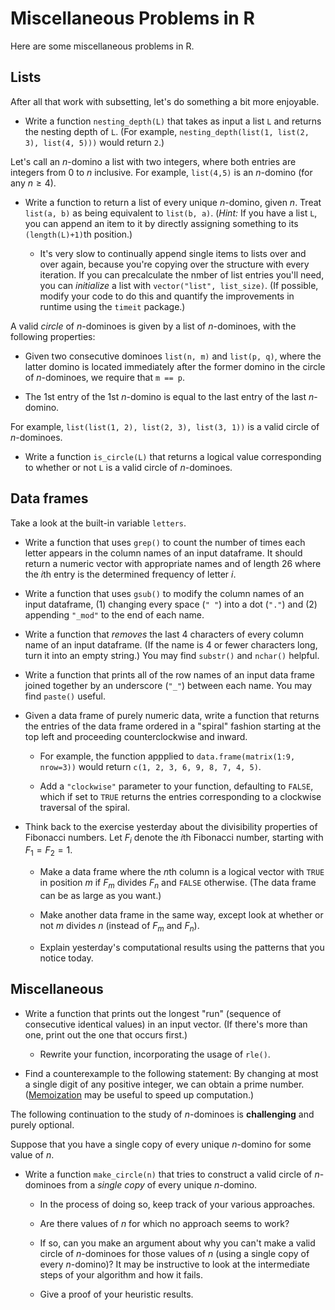 Miscellaneous Problems in R
===========================

Here are some miscellaneous problems in R.

Lists
-----

After all that work with subsetting, let's do something a bit more enjoyable.

* Write a function `nesting_depth(L)` that takes as input a list `L` and returns the nesting depth of `L`. (For example, `nesting_depth(list(1, list(2, 3), list(4, 5)))` would return `2`.)

Let's call an $n$-domino a list with two integers, where both entries are integers from 0 to $n$ inclusive. For example, `list(4,5)` is an $n$-domino (for any $n \ge 4$).

* Write a function to return a list of every unique $n$-domino, given $n$. Treat `list(a, b)` as being equivalent to `list(b, a)`. (*Hint:* If you have a list `L`, you can append an item to it by directly assigning something to its `(length(L)+1)`th position.)

	* It's very slow to continually append single items to lists over and over again, because you're copying over the structure with every iteration. If you can precalculate the nmber of list entries you'll need, you can *initialize* a list with `vector("list", list_size)`. (If possible, modify your code to do this and quantify the improvements in runtime using the `timeit` package.)

A valid *circle* of $n$-dominoes is given by a list of $n$-dominoes, with the following properties:

* Given two consecutive dominoes `list(n, m)` and `list(p, q)`, where the latter domino is located immediately after the former domino in the circle of $n$-dominoes, we require that `m == p`.

* The 1st entry of the 1st $n$-domino is equal to the last entry of the last $n$-domino.

For example, `list(list(1, 2), list(2, 3), list(3, 1))` is a valid circle of $n$-dominoes.

* Write a function `is_circle(L)` that returns a logical value corresponding to whether or not `L` is a valid circle of $n$-dominoes.

Data frames
-----------

Take a look at the built-in variable `letters`.

* Write a function that uses `grep()` to count the number of times each letter appears in the column names of an input dataframe. It should return a numeric vector with appropriate names and of length 26 where the $i$th entry is the determined frequency of letter $i$.

* Write a function that uses `gsub()` to modify the column names of an input dataframe, (1) changing every space (`" "`) into a dot (`"."`) and (2) appending `"_mod"` to the end of each name.

* Write a function that *removes* the last 4 characters of every column name of an input dataframe. (If the name is 4 or fewer characters long, turn it into an empty string.) You may find `substr()` and `nchar()` helpful.

* Write a function that prints all of the row names of an input data frame joined together by an underscore (`"_"`) between each name. You may find `paste()` useful.

* Given a data frame of purely numeric data, write a function that returns the entries of the data frame ordered in a "spiral" fashion starting at the top left and proceeding counterclockwise and inward.

	* For example, the function appplied to `data.frame(matrix(1:9, nrow=3))` would return `c(1, 2, 3, 6, 9, 8, 7, 4, 5)`.

	* Add a `"clockwise"` parameter to your function, defaulting to `FALSE`, which if set to `TRUE` returns the entries corresponding to a clockwise traversal of the spiral.

* Think back to the exercise yesterday about the divisibility properties of Fibonacci numbers. Let $F_i$ denote the $i$th Fibonacci number, starting with $F_1 = F_2 = 1$.

	* Make a data frame where the $n$th column is a logical vector with `TRUE` in position $m$ if $F_m$ divides $F_n$ and `FALSE` otherwise. (The data frame can be as large as you want.)

	* Make another data frame in the same way, except look at whether or not $m$ divides $n$ (instead of $F_m$ and $F_n$).

	* Explain yesterday's computational results using the patterns that you notice today.

Miscellaneous
-------------

* Write a function that prints out the longest "run" (sequence of consecutive identical values) in an input vector. (If there's more than one, print out the one that occurs first.)

	* Rewrite your function, incorporating the usage of `rle()`.

* Find a counterexample to the following statement: By changing at most a single digit of any positive integer, we can obtain a prime number. ([Memoization](https://en.wikipedia.org/wiki/Memoization) may be useful to speed up computation.)

The following continuation to the study of $n$-dominoes is **challenging** and purely optional.

Suppose that you have a single copy of every unique $n$-domino for some value of $n$.

* Write a function `make_circle(n)` that tries to construct a valid circle of $n$-dominoes from a *single copy* of every unique $n$-domino.

	* In the process of doing so, keep track of your various approaches.

	* Are there values of $n$ for which no approach seems to work?

	* If so, can you make an argument about why you can't make a valid circle of $n$-dominoes for those values of $n$ (using a single copy of every $n$-domino)? It may be instructive to look at the intermediate steps of your algorithm and how it fails.

	* Give a proof of your heuristic results.